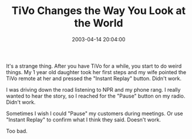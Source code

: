 ﻿---
layout: post
title: "TiVo Changes the Way You Look at the World"
comments: false
date: 2003-04-14 20:04:00
updated: 2004-05-03 20:50:00
categories:
 - Books, Music, TV and Movies
subtext-id: e307a3da-e002-4cf7-9ef9-6082694ed261
alias: /blog/TiVo-Changes-the-Way-You-Look-at-the-World.aspx
---


It's a strange thing. After you have TiVo for a while, you start to do weird things. My 1 year old daughter took her first steps and my wife pointed the TiVo remote at her and pressed the "Instant Replay" button. Didn't work.

I was driving down the road listening to NPR and my phone rang. I really wanted to hear the story, so I reached for the "Pause" button on my radio. Didn't work.

Sometimes I wish I could "Pause" my customers during meetings. Or use "Instant Replay" to confirm what I think they said. Doesn't work.

Too bad.
